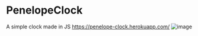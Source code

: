 # PenelopeClock
A simple clock made in JS
https://penelope-clock.herokuapp.com/
![image](https://user-images.githubusercontent.com/33187053/153570718-c40f93b0-9ee9-4d17-aac4-767051aec1bc.png)
